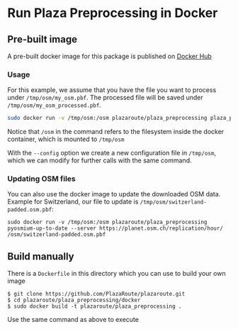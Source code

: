 # Run Plaza Preprocessing in Docker

## Pre-built image

A pre-built docker image for this package is published on [Docker Hub](https://hub.docker.com/r/plazaroute/plaza_preprocessing)

### Usage
For this example, we assume that you have the file you want to process under `/tmp/osm/my_osm.pbf`. The processed file will be saved under `/tmp/osm/my_osm_processed.pbf`.

``` bash
sudo docker run -v /tmp/osm:/osm plazaroute/plaza_preprocessing plaza_preprocessing /osm/my_osm.pbf /osm/my_osm_processed.pbf --config /osm/preprocessing_config.yml
```

Notice that `/osm` in the command refers to the filesystem inside the docker container, which is mounted to `/tmp/osm`

With the `--config` option we create a new configuration file in `/tmp/osm`, which we can modify for further calls with the same command.

### Updating OSM files

You can also use the docker image to update the downloaded OSM data. Example for Switzerland, our file to update is `/tmp/osm/switzerland-padded.osm.pbf`:

```
sudo docker run -v /tmp/osm:/osm plazaroute/plaza_preprocessing pyosmium-up-to-date --server https://planet.osm.ch/replication/hour/ /osm/switzerland-padded.osm.pbf
```


## Build manually

There is a `Dockerfile` in this directory which you can use to build your own image

```
$ git clone https://github.com/PlazaRoute/plazaroute.git
$ cd plazaroute/plaza_preprocessing/docker
$ sudo docker build -t plazaroute/plaza_preprocessing .
```

Use the same command as above to execute